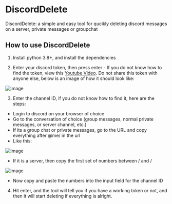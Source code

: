 # DiscordDelete
DiscordDelete: a simple and easy tool for qucikly deleting discord messages on a server, private messages or groupchat

## How to use DiscordDelete
1. Install python 3.8+, and install the dependencies

2. Enter your discord token, then press enter - If you do not know how to find the token, view this [Youtube Video](https://www.youtube.com/watch?v=YEgFvgg7ZPI). Do not share this token with anyone else, below is an image of how it should look like:

![image](https://user-images.githubusercontent.com/59790234/112668825-3d838980-8e5f-11eb-9122-694292aafcfc.png)

3. Enter the channel ID, if you do not know how to find it, here are the steps:
  - Login to discord on your browser of choice
  - Go to the conversation of choice (group messages, normal private messages, or server channel, etc.)
  - If its a group chat or private messages, go to the URL and copy everything after @me/ in the url
  - Like this:
  
  ![image](https://user-images.githubusercontent.com/59790234/112669626-39a43700-8e60-11eb-9ee0-ae461dedafad.png)
  - If it is a server, then copy the first set of numbers between / and /
  
  ![image](https://user-images.githubusercontent.com/59790234/112669753-5b052300-8e60-11eb-96bd-86e229e6c277.png)
  - Now copy and paste the numbers into the input field for the channel ID

4. Hit enter, and the tool will tell you if you have a working token or not, and then it will start deleting if everything is alright.

